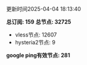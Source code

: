 更新时间2025-04-04 18:13:40

**总订阅: 159**
**总节点: 32725**
- vless节点: 12607
- hysteria2节点: 9

**google ping有效节点: 281**
